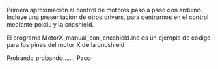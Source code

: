 Primera aproximación al control de motores paso a paso con arduino.
Incluye una presentación de otros drivers, para centrarnos en el control mediante pololu y la cncshield.

El programa MotorX_manual_con_cncshield.ino es un ejemplo de código para los pines del motor X de la cncshield

Probando probando....... Paco
